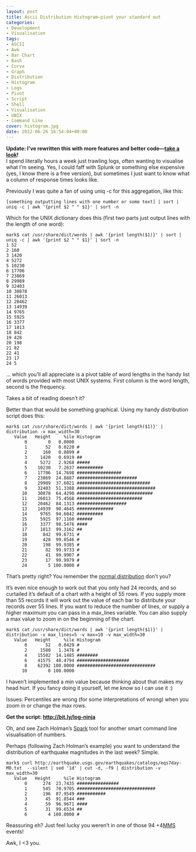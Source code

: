 ```yaml
---
layout: post
title: Ascii Distribution Histogram—pivot your standard out
categories:
- Development
- Visualisation
tags:
- ASCII
- Awk
- Bar Chart
- Bash
- Curve
- Graph
- Distribution
- Histogram
- Logs
- Pivot
- Script
- Shell
- Visualisation
- UNIX
- Command Line
cover: histogram.jpg
date: 2012-06-26 16:54:04+00:00
---
```


**Update: I’ve rewritten this with more features and better code—[take a look](https://github.com/mrmanc/log-ninja#distribution)!**  
I spend literally hours a week just trawling logs, often wanting to visualise what I’m seeing. Yes, I could faff with Splunk or something else expensive (yes, I know there is a free version), but sometimes I just want to know what a column of response times looks like.

Previously I was quite a fan of using uniq -c for this aggregation, like this:

`[something outputting lines with one number or some text] | sort | uniq -c | awk '{print $2 " " $1}' | sort -n`

Which for the UNIX dictionary does this (first two parts just output lines with the length of one word):




    mark$ cat /usr/share/dict/words | awk '{print length($1)}' | sort | uniq -c | awk '{print $2 " " $1}' | sort -n
    1 52
    2 160
    3 1420
    4 5272
    5 10230
    6 17706
    7 23869
    8 29989
    9 32403
    10 30878
    11 26013
    12 20462
    13 14939
    14 9765
    15 5925
    16 3377
    17 1813
    18 842
    19 428
    20 198
    21 82
    22 41
    23 17
    24 5




... which you’ll all appreciate is a pivot table of word lengths in the handy list of words provided with most UNIX systems. First column is the word length, second is the frequency.

Takes a bit of reading doesn’t it?

Better than that would be something graphical. Using my handy distribution script does this:




    mark$ cat /usr/share/dict/words | awk '{print length($1)}' | distribution -v max_width=30
       Value   Height     %ile Histogram
           0        0   0.0000
           1       52   0.0220 #
           2      160   0.0899 #
           3     1420   0.6919 ##
           4     5272   2.9268 #####
           5    10230   7.2637 ##########
           6    17706  14.7698 #################
           7    23869  24.8887 #######################
           8    29989  37.6021 ############################
           9    32403  51.3388 ##############################
          10    30878  64.4290 #############################
          11    26013  75.4568 #########################
          12    20462  84.1313 ###################
          13    14939  90.4645 ##############
          14     9765  94.6042 ##########
          15     5925  97.1160 ######
          16     3377  98.5476 ####
          17     1813  99.3162 ##
          18      842  99.6731 #
          19      428  99.8546 #
          20      198  99.9385 #
          21       82  99.9733 #
          22       41  99.9907 #
          23       17  99.9979 #
          24        5 100.0000 #




That’s pretty right? You remember the [normal distribution](http://en.wikipedia.org/wiki/Normal_distribution) don’t you?

It’s even nice enough to work out that you only had 24 records, and so curtailed it’s default of a chart with a height of 55 rows. If you supply more than 55 records it will work out the value of each bar to distribute your records over 55 lines. If you want to reduce the number of lines, or supply a higher maximum you can pass in a max_lines variable. You can also supply a max value to zoom in on the beginning of the chart.




    mark$ cat /usr/share/dict/words | awk '{print length($1)}' | distribution -v max_lines=5 -v max=10 -v max_width=30
       Value   Height     %ile Histogram
           0       52   0.0429 #
           2     1580   1.3476 #
           4    15502  14.1485 ########
           6    41575  48.4794 ####################
           8    62392 100.0000 ##############################
          10        0 100.0000




I haven’t implemented a min value because thinking about that makes my head hurt. If you fancy doing it yourself, let me know so I can use it :)

Issues: Percentiles are wrong (for some interpretations of wrong) when you zoom in or change the max rows.

**Get the script: http://bit.ly/log-ninja**

Oh, and see Zach Holman’s [Spark](https://github.com/holman/spark) tool for another smart command line visualisation of numbers.

Perhaps (following Zach Holman’s example) you want to understand the distribution of earthquake magnitudes in the last week? Simple.




    mark$ curl http://earthquake.usgs.gov/earthquakes/catalogs/eqs7day-M0.txt  --silent | sed '1d' | cut -d, -f9 | distribution -v max_width=30
       Value   Height     %ile Histogram
           0      274  23.7435 ################
           1      545  70.9705 ##############################
           2      196  87.9549 ###########
           3       45  91.8544 ###
           4       59  96.9671 ####
           5       31  99.6534 ##
           6        4 100.0000 #




Reassuring eh? Just feel lucky you weren’t in one of those 94 +4[MMS](http://en.wikipedia.org/wiki/Moment_magnitude_scale) events!

Awk, I <3 you.
